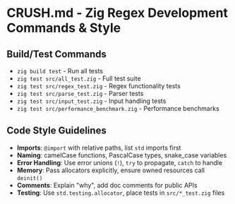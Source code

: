 # CRUSH.md - Zig Regex Development Commands & Style

## Build/Test Commands
- `zig build test` - Run all tests
- `zig test src/all_test.zig` - Full test suite
- `zig test src/regex_test.zig` - Regex functionality tests
- `zig test src/parse_test.zig` - Parser tests
- `zig test src/input_test.zig` - Input handling tests
- `zig test src/performance_benchmark.zig` - Performance benchmarks

## Code Style Guidelines
- **Imports**: `@import` with relative paths, list `std` imports first
- **Naming**: camelCase functions, PascalCase types, snake_case variables
- **Error Handling**: Use error unions (`!`), `try` to propagate, `catch` to handle
- **Memory**: Pass allocators explicitly, ensure owned resources call `deinit()`
- **Comments**: Explain "why", add doc comments for public APIs
- **Testing**: Use `std.testing.allocator`, place tests in `src/*_test.zig` files